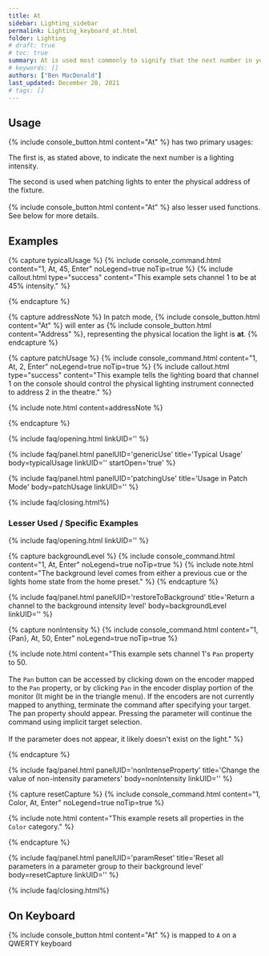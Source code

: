 ```yaml
---
title: At
sidebar: Lighting_sidebar
permalink: Lighting_keyboard_at.html
folder: Lighting
# draft: true
# toc: true
summary: At is used most commonly to signify that the next number in your command is a lighting intensity
# keywords: []
authors: ["Ben MacDonald"]
last_updated: December 28, 2021
# tags: []
---
```


## Usage
{% include console_button.html content="At" %} has two primary usages:

The first is, as stated above, to indicate the next number is a lighting intensity.

The second is used when patching lights to enter the physical address of the fixture.
<br><br>
{% include console_button.html content="At" %} also lesser used functions. See below for more details.

## Examples

{% capture typicalUsage %}
{% include console_command.html content="1, At, 45, Enter" noLegend=true noTip=true %}
{% include callout.html type="success" content="This example sets channel 1 to be at 45% intensity." %}

{% endcapture %}

{% capture addressNote %}
In patch mode, {% include console_button.html content="At" %} will enter as {% include console_button.html content="Address" %}, representing the physical location the light is **at**.
{% endcapture %}


{% capture patchUsage %}
{% include console_command.html content="1, At, 2, Enter" noLegend=true noTip=true %}
{% include callout.html type="success" content="This example tells the lighting board that channel 1 on the console should control the physical lighting instrument connected to address 2 in the theatre." %}

{% include note.html content=addressNote %}

{% endcapture %}


<!-- Leave the linkID blank if you want to be able to open multiple sections at once.
Otherwise, only one panel can be open at a time per linkUID.
panelUID must be unique to all other faq panels on this page -->

{% include faq/opening.html linkUID='' %}

{% include faq/panel.html panelUID='genericUse' title='Typical Usage' body=typicalUsage linkUID='' startOpen='true' %}

{% include faq/panel.html panelUID='patchingUse' title='Usage in Patch Mode' body=patchUsage linkUID='' %}

{% include faq/closing.html%}


### Lesser Used / Specific Examples

<!-- Leave the linkID blank if you want to be able to open multiple sections at once.
Otherwise, only one panel can be open at a time per linkUID.
panelUID must be unique to all other faq panels on this page -->

{% include faq/opening.html linkUID='' %}

{% capture backgroundLevel %}
{% include console_command.html content="1, At, Enter" noLegend=true noTip=true %}
{% include note.html content="The background level comes from either a previous cue or the lights home state from the home preset." %}
{% endcapture %}

{% include faq/panel.html panelUID='restoreToBackground' title='Return a channel to the background intensity level' body=backgroundLevel linkUID='' %}

{% capture nonIntensity %}
{% include console_command.html content="1, {Pan}, At, 50, Enter" noLegend=true noTip=true %}

{% include note.html content="This example sets channel 1's `Pan` property to 50.<br><br>The `Pan` button can be accessed by clicking down on the encoder mapped to the `Pan` property, or by clicking `Pan` in the encoder display portion of the monitor (It might be in the triangle menu). If the encoders are not currently mapped to anything, terminate the command after specifying your target. The pan property should appear. Pressing the parameter will continue the command using implicit target selection.<br><br>If the parameter does not appear, it likely doesn't exist on the light." %}

{% endcapture %}

{% include faq/panel.html panelUID='nonIntenseProperty' title='Change the value of non-intensity parameters' body=nonIntensity linkUID='' %}

{% capture resetCapture %}
{% include console_command.html content="1, Color, At, Enter" noLegend=true noTip=true %}

{% include note.html content="This example resets all properties in the `Color` category." %}

{% endcapture %}

{% include faq/panel.html panelUID='paramReset' title='Reset all parameters in a parameter group to their background level' body=resetCapture linkUID='' %}

{% include faq/closing.html%}

## On Keyboard
{% include console_button.html content="At" %} is mapped to `A` on a QWERTY keyboard